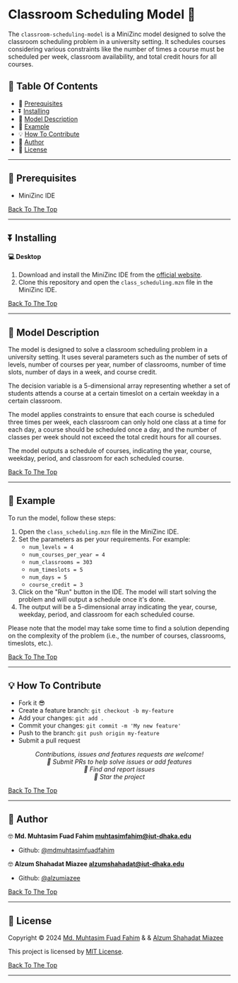# Classroom Scheduling Model 👋

The `classroom-scheduling-model` is a MiniZinc model designed to solve the classroom scheduling problem in a university setting. It schedules courses considering various constraints like the number of times a course must be scheduled per week, classroom availability, and total credit hours for all courses.

## 🔖 Table Of Contents

- 🌱 [Prerequisites](#prerequisites)
- ⏬ [Installing](#installing)
- 📝 [Model Description](#model-description)
- 📖 [Example](#example)
- 💡 [How To Contribute](#how-to-contribute)
- 👤 [Author](#author)
- 🔏 [License](#license)

---

## 🌱 Prerequisites

- MiniZinc IDE

[Back To The Top](#title)

---

## ⏬ Installing

#### 💻 Desktop

1. Download and install the MiniZinc IDE from the [official website](https://www.minizinc.org/ide/).
2. Clone this repository and open the `class_scheduling.mzn` file in the MiniZinc IDE.

[Back To The Top](#title)

---

## 📝 Model Description

The model is designed to solve a classroom scheduling problem in a university setting. It uses several parameters such as the number of sets of levels, number of courses per year, number of classrooms, number of time slots, number of days in a week, and course credit.

The decision variable is a 5-dimensional array representing whether a set of students attends a course at a certain timeslot on a certain weekday in a certain classroom.

The model applies constraints to ensure that each course is scheduled three times per week, each classroom can only hold one class at a time for each day, a course should be scheduled once a day, and the number of classes per week should not exceed the total credit hours for all courses.

The model outputs a schedule of courses, indicating the year, course, weekday, period, and classroom for each scheduled course.

[Back To The Top](#title)

---

## 📖 Example

To run the model, follow these steps:

1. Open the `class_scheduling.mzn` file in the MiniZinc IDE.
2. Set the parameters as per your requirements. For example:
    - `num_levels = 4`
    - `num_courses_per_year = 4`
    - `num_classrooms = 303`
    - `num_timeslots = 5`
    - `num_days = 5`
    - `course_credit = 3`
3. Click on the "Run" button in the IDE. The model will start solving the problem and will output a schedule once it's done.
4. The output will be a 5-dimensional array indicating the year, course, weekday, period, and classroom for each scheduled course.

Please note that the model may take some time to find a solution depending on the complexity of the problem (i.e., the number of courses, classrooms, timeslots, etc.).

[Back To The Top](#title)

---

## 💡 How To Contribute

- Fork it 😎
- Create a feature branch: `git checkout -b my-feature`
- Add your changes: `git add .`
- Commit your changes: `git commit -m 'My new feature'`
- Push to the branch: `git push origin my-feature`
- Submit a pull request 

<p align="center">
<i>Contributions, issues and features requests are welcome!</i><br />
<i>📮 Submit PRs to help solve issues or add features</i><br />
<i>🐛 Find and report issues</i><br />
<i>🌟 Star the project</i><br />
</p>

[Back To The Top](#title)

---

## 👤 Author

🤓 **Md. Muhtasim Fuad Fahim <muhtasimfahim@iut-dhaka.edu>**

- Github: [@mdmuhtasimfuadfahim](https://github.com/mdmuhtasimfuadfahim)

🤓 **Alzum Shahadat Miazee <alzumshahadat@iut-dhaka.edu>**

- Github: [@alzumiazee](https://github.com/alzumiazee/)

[Back To The Top](#title)

---

## 🔏 License

Copyright © 2024 [Md. Muhtasim Fuad Fahim](https://github.com/mdmuhtasimfuadfahim) & & [Alzum Shahadat Miazee](https://github.com/alzumiazee)

This project is licensed by [MIT License](https://api.github.com/licenses/mit).

[Back To The Top](#title)

---